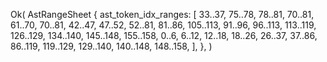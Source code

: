 Ok(
    AstRangeSheet {
        ast_token_idx_ranges: [
            33..37,
            75..78,
            78..81,
            70..81,
            61..70,
            70..81,
            42..47,
            47..52,
            52..81,
            81..86,
            105..113,
            91..96,
            96..113,
            113..119,
            126..129,
            134..140,
            145..148,
            155..158,
            0..6,
            6..12,
            12..18,
            18..26,
            26..37,
            37..86,
            86..119,
            119..129,
            129..140,
            140..148,
            148..158,
        ],
    },
)